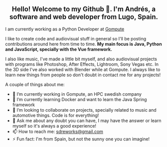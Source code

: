 <h2><center>
  Hello! Welcome to my Github 👋. 
  I'm Andrés, a software and web developer from Lugo, Spain. 
</center></h2>

I am currently working as a Python Developer at [Gompute](https://www.gompute.com)

I like to create code and audiovisual stuff in general so I'll be posting contributions around here
from time to time. <strong>My main focus is Java, Python and JavaScript, specially with the Vue framework.</strong>

I also like music, I've made a little bit myself, and also audiovisual projects with programs like
Photoshop, After Effects, Lightroom, Sony Vegas etc.
In the 3D side I've also worked with Blender while at Gompute.
I always like to learn new things from people so don't doubt in contact me for any
projects!

A couple of things about me: 
- 🔭 I’m currently working in Gompute, an HPC swedish company
- 🌱 I’m currently learning Docker and want to learn the Java Spring framework
- 👯 I’m looking to collaborate on projects, specially related to music and automotive things. Code is for everything!
- 💬 Ask me about any doubt you can have, I may have the answer or learn myself so it's always a good experience!
- 📫 How to reach me: sdreworks@gmail.com
- ⚡ Fun fact: I'm from Spain, but not the sunny one you can imagine!
<!--
**S-DRE/S-DRE** is a ✨ _special_ ✨ repository because its `README.md` (this file) appears on your GitHub profile.
-->
